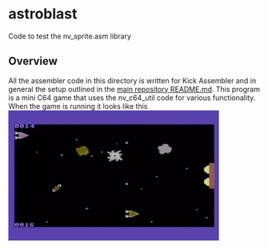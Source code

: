# astroblast 
Code to test the nv_sprite.asm library

## Overview
All the assembler code in this directory is written for Kick Assembler and in general the setup outlined in the [main repository README.md](../README.md).
This program is a mini C64 game that uses the nv_c64_util code for various functionality.  When the game is running it looks like this
![astroblast](images/astroblast_421.gif)

